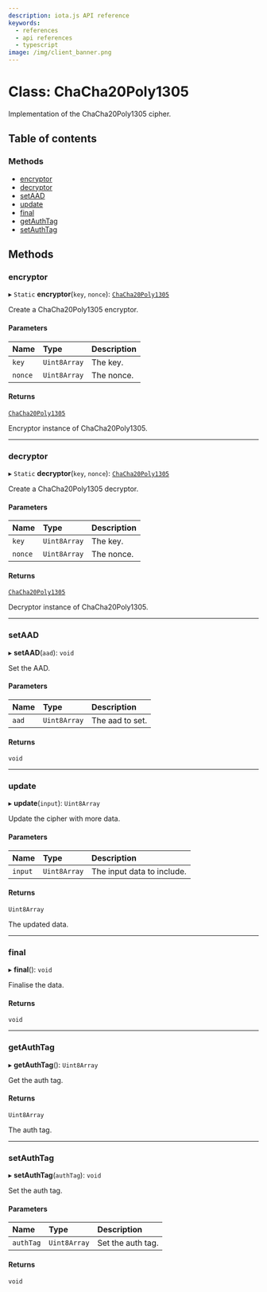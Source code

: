 ```yaml
---
description: iota.js API reference
keywords:
  - references
  - api references
  - typescript
image: /img/client_banner.png
---
```


# Class: ChaCha20Poly1305

Implementation of the ChaCha20Poly1305 cipher.

## Table of contents

### Methods

- [encryptor](ChaCha20Poly1305.md#encryptor)
- [decryptor](ChaCha20Poly1305.md#decryptor)
- [setAAD](ChaCha20Poly1305.md#setaad)
- [update](ChaCha20Poly1305.md#update)
- [final](ChaCha20Poly1305.md#final)
- [getAuthTag](ChaCha20Poly1305.md#getauthtag)
- [setAuthTag](ChaCha20Poly1305.md#setauthtag)

## Methods

### encryptor

▸ `Static` **encryptor**(`key`, `nonce`): [`ChaCha20Poly1305`](ChaCha20Poly1305.md)

Create a ChaCha20Poly1305 encryptor.

#### Parameters

| Name    | Type         | Description |
| :------ | :----------- | :---------- |
| `key`   | `Uint8Array` | The key.    |
| `nonce` | `Uint8Array` | The nonce.  |

#### Returns

[`ChaCha20Poly1305`](ChaCha20Poly1305.md)

Encryptor instance of ChaCha20Poly1305.

---

### decryptor

▸ `Static` **decryptor**(`key`, `nonce`): [`ChaCha20Poly1305`](ChaCha20Poly1305.md)

Create a ChaCha20Poly1305 decryptor.

#### Parameters

| Name    | Type         | Description |
| :------ | :----------- | :---------- |
| `key`   | `Uint8Array` | The key.    |
| `nonce` | `Uint8Array` | The nonce.  |

#### Returns

[`ChaCha20Poly1305`](ChaCha20Poly1305.md)

Decryptor instance of ChaCha20Poly1305.

---

### setAAD

▸ **setAAD**(`aad`): `void`

Set the AAD.

#### Parameters

| Name  | Type         | Description     |
| :---- | :----------- | :-------------- |
| `aad` | `Uint8Array` | The aad to set. |

#### Returns

`void`

---

### update

▸ **update**(`input`): `Uint8Array`

Update the cipher with more data.

#### Parameters

| Name    | Type         | Description                |
| :------ | :----------- | :------------------------- |
| `input` | `Uint8Array` | The input data to include. |

#### Returns

`Uint8Array`

The updated data.

---

### final

▸ **final**(): `void`

Finalise the data.

#### Returns

`void`

---

### getAuthTag

▸ **getAuthTag**(): `Uint8Array`

Get the auth tag.

#### Returns

`Uint8Array`

The auth tag.

---

### setAuthTag

▸ **setAuthTag**(`authTag`): `void`

Set the auth tag.

#### Parameters

| Name      | Type         | Description       |
| :-------- | :----------- | :---------------- |
| `authTag` | `Uint8Array` | Set the auth tag. |

#### Returns

`void`
